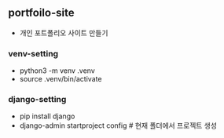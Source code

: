 ## portfoilo-site
- 개인 포트폴리오 사이트 만들기
### venv-setting
- python3 -m venv .venv
- source .venv/bin/activate

### django-setting
- pip install django
- django-admin startproject config # 현재 폴더에서 프로젝트 생성

